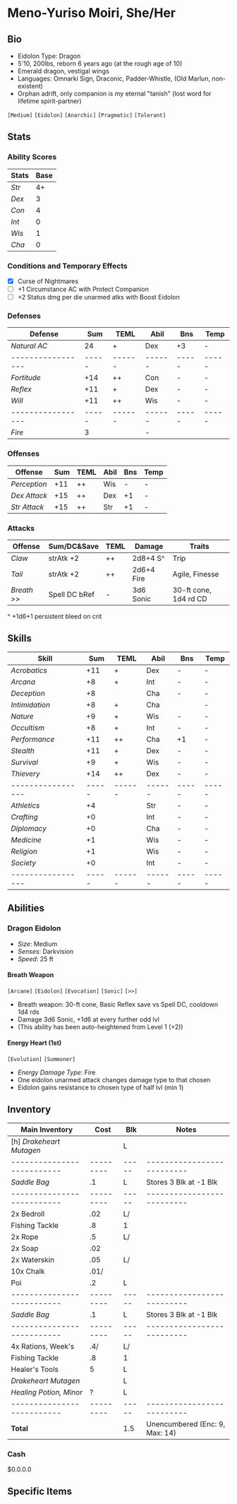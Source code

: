 # Meno-Yuriso Moiri, She/Her
## Bio
- Eidolon Type: Dragon
- 5'10, 200lbs, reborn 6 years ago (at the rough age of 10)
- Emerald dragon, vestigal wings
- Languages: Omnarki Sign, Draconic, Padder-Whistle, (Old Marlun, non-existent)
- Orphan adrift, only companion is my eternal "tanish" (lost word for lifetime spirit-partner)

`[Medium]` `[Eidolon]` `[Anarchic]` `[Pragmatic]` `[Tolerant]`

## Stats
### Ability Scores
| Stats | Base
|-------|---------
| *Str* | 4+ 
| *Dex* | 3 
| *Con* | 4 
| *Int* | 0 
| *Wis* | 1 
| *Cha* | 0 

### Conditions and Temporary Effects
- [x] Curse of Nightmares
- [ ] +1 Circumstance AC with Protect Companion
- [ ] +2 Status dmg per die unarmed atks with Boost Eidolon

### Defenses
| **Defense**     | Sum | TEML | Abil | Bns | Temp
|-----------------|-----|------|------|-----|-----
| *Natural AC*    | 24  | +    | Dex  | +3  | -
|-----------------|-----|------|------|-----|-----
| *Fortitude*     | +14 | ++   | Con  | -   | -
| *Reflex*        | +11 | +    | Dex  | -   | -
| *Will*          | +11 | ++   | Wis  | -   | -
|-----------------|-----|------|------|-----|-----
| *Fire*          |  3  |                   | -

### Offenses
| **Offense**     | Sum | TEML | Abil | Bns | Temp
|-----------------|-----|------|------|-----|-----
| *Perception*    | +11 | ++   | Wis  | -   | -
| *Dex Attack*    | +15 | ++   | Dex  | +1  | -
| *Str Attack*    | +15 | ++   | Str  | +1  | -

### Attacks
| **Offense**     | Sum/DC&Save   | TEML | Damage     | Traits
|-----------------|---------------|------|------------|-------
| *Claw*          | strAtk +2     | ++   | 2d8+4 S^   | Trip
| *Tail*          | strAtk +2     | ++   | 2d6+4 Fire | Agile, Finesse
| *Breath*     >> | Spell DC bRef | -    | 3d6 Sonic  | 30-ft cone, 1d4 rd CD
^ +1d6+1 persistent bleed on crit

## Skills
| **Skill**       | Sum | TEML | Abil | Bns | Temp
|-----------------|-----|------|------|-----|-----
| *Acrobatics*    | +11 | +    | Dex  | -   | -
| *Arcana*        | +8  | +    | Int  | -   | -
| *Deception*     | +8  |      | Cha  | -   | -
| *Intimidation*  | +8  | +    | Cha  |     | -
| *Nature*        | +9  | +    | Wis  | -   | -
| *Occultism*     | +8  | +    | Int  | -   | -
| *Performance*   | +11 | ++   | Cha  | +1  | -
| *Stealth*       | +11 | +    | Dex  | -   | -
| *Survival*      | +9  | +    | Wis  | -   | -
| *Thievery*      | +14 | ++   | Dex  | -   | -
|-----------------|-----|------|------|-----|-----
| *Athletics*     | +4  |      | Str  | -   | -
| *Crafting*      | +0  |      | Int  | -   | -
| *Diplomacy*     | +0  |      | Cha  | -   | -
| *Medicine*      | +1  |      | Wis  | -   | -
| *Religion*      | +1  |      | Wis  | -   | -
| *Society*       | +0  |      | Int  | -   | -
|-----------------|-----|------|------|-----|-----

## Abilities
### Dragon Eidolon
- *Size*: Medium
- *Senses*: Darkvision
- *Speed*: 25 ft

#### Breath Weapon
`[Arcane]` `[Eidolon]` `[Evocation]` `[Sonic]` `[>>]`
- Breath weapon: 30-ft cone, Basic Reflex save vs Spell DC, cooldown 1d4 rds
- Damage 3d6 Sonic, +1d6 at every further odd lvl
- (This ability has been auto-heightened from Level 1 (+2))

#### Energy Heart (1st)
`[Evolution]` `[Summoner]`
- *Energy Damage Type*: Fire
- One eidolon unarmed attack changes damage type to that chosen
- Eidolon gains resistance to chosen type of half lvl (min 1)

## Inventory
| **Main Inventory**       | Cost    | Blk | Notes
|--------------------------|---------|-----|--------------------------
| [h] *Drakeheart Mutagen* |         |   L |
|--------------------------|---------|-----|--------------------------
| *Saddle Bag*             |     .1  |   L | Stores 3 Blk at -1 Blk
|--------------------------|---------|-----|--------------------------
| 2x Bedroll               |     .02 |   L/|
| Fishing Tackle           |     .8  |   1 |
| 2x Rope                  |     .5  |   L/|
| 2x Soap                  |     .02 |     |
| 2x Waterskin             |     .05 |   L/|
| 10x Chalk                |     .01/|     |
| Poi                      |     .2  |   L |
|--------------------------|---------|-----|--------------------------
| *Saddle Bag*             |     .1  |   L | Stores 3 Blk at -1 Blk
|--------------------------|---------|-----|--------------------------
| 4x Rations, Week's       |     .4/ |   L/|
| Fishing Tackle           |     .8  |   1 |
| Healer's Tools           |    5    |   L |
| *Drakeheart Mutagen*     |         |   L |
| *Healing Potion, Minor*  |    ?    |   L |
|--------------------------|---------|-----|--------------------------
| **Total**                |         | 1.5 | Unencumbered (Enc: 9, Max: 14)

### Cash
$0.0.0.0

## Specific Items
